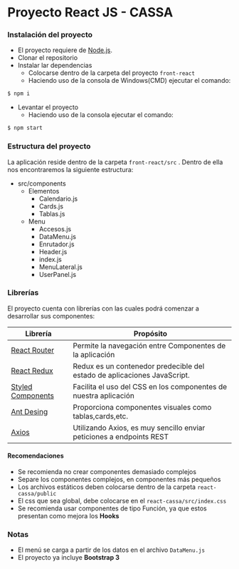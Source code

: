 # Proyecto React JS - CASSA

### Instalación del proyecto

* El proyecto requiere de [Node.js](https://nodejs.org/).
* Clonar el repositorio 
* Instalar lar dependencias
    * Colocarse dentro de la carpeta del proyecto ``front-react``
    * Haciendo uso de la consola de Windows(CMD) ejecutar el comando:
```sh
$ npm i
```
* Levantar el proyecto
    * Haciendo uso de la consola ejecutar el comando:
```sh
$ npm start
```



### Estructura del proyecto

La aplicación reside dentro de la carpeta ``front-react/src`` . Dentro de ella nos encontraremos la siguiente estructura: 

 * src/components
    * Elementos 
        * Calendario.js
        * Cards.js
        * Tablas.js
    * Menu
        * Accesos.js
        * DataMenu.js
        * Enrutador.js
        * Header.js
        * index.js
        * MenuLateral.js
        * UserPanel.js


### Librerías

El proyecto cuenta con librerías con las cuales podrá comenzar a desarrollar sus componentes:

| Librería | Propósito |
| ------ | ------ |
| [React Router](https://reactrouter.com/web/guides/quick-start) | Permite la navegación entre Componentes de la aplicación |
| [React Redux ](https://es.redux.js.org/) | Redux es un contenedor predecible del estado de aplicaciones JavaScript. | 
| [Styled Components ](https://styled-components.com/) | Facilita el uso del CSS en los componentes de nuestra aplicación | 
| [ Ant Desing ](https://ant.design/) | Proporciona componentes visuales como tablas,cards,etc. |
| [ Axios ](https://www.npmjs.com/package/axios) | Utilizando Axios, es muy sencillo enviar peticiones a endpoints REST | 


#### Recomendaciones 

* Se recomienda no crear componentes demasiado complejos
* Separe los componentes complejos, en componentes más pequeños
* Los archivos estáticos deben colocarse dentro de la carpeta ``react-cassa/public``
* El css que sea global, debe colocarse en el ``react-cassa/src/index.css``
* Se recomienda usar componentes de tipo Función, ya que estos presentan como mejora los **Hooks**


### Notas

* El menú se carga a partir de los datos en el archivo ``DataMenu.js``
* El proyecto ya incluye **Bootstrap 3**